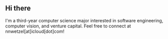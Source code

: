 ## Hi there

I'm a third-year computer science major interested in software engineering, computer vision, and venture capital. Feel free to connect at nnwetzel[at]icloud[dot]com!

